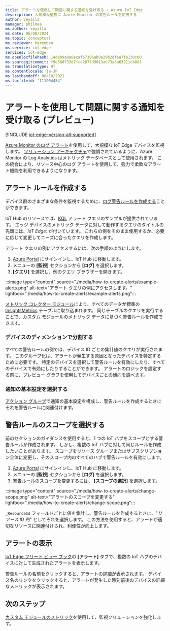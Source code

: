 ```yaml
---
title: アラートを使用して問題に関する通知を受け取る - Azure IoT Edge
description: 大規模な監視に Azure Monitor の警告ルールを使用する
author: veyalla
manager: philmea
ms.author: veyalla
ms.date: 06/08/2021
ms.topic: conceptual
ms.reviewer: kgremban
ms.service: iot-edge
services: iot-edge
ms.openlocfilehash: 14deb9a8a8ecaf67306ab8e29b2dfea7fa130c00
ms.sourcegitcommit: f9e368733d7fca2877d9013ae73a8a63911cb88f
ms.translationtype: HT
ms.contentlocale: ja-JP
ms.lasthandoff: 06/10/2021
ms.locfileid: "111904454"
---
```

# <a name="get-notified-about-issues-using-alerts-preview"></a>アラートを使用して問題に関する通知を受け取る (プレビュー)

[!INCLUDE [iot-edge-version-all-supported](../../includes/iot-edge-version-all-supported.md)]

[Azure Monitor のログ アラート](../azure-monitor/alerts/alerts-unified-log.md)を使用して、大規模な IoT Edge デバイスを監視します。 [ソリューション アーキテクチャ](how-to-collect-and-transport-metrics.md#architecture)で強調されているように、Azure Monitor の Log Analytics はメトリック データベースとして使用されます。 この統合により、リソース中心のログ アラートを使用して、強力で柔軟なアラート機能を利用できるようになります。

## <a name="create-an-alert-rule"></a>アラート ルールを作成する

デバイス群のさまざまな条件を監視するために、[ログ警告ルールを作成する](../azure-monitor/alerts/alerts-log.md)ことができます。

IoT Hub のリソースでは、[KQL](https://aka.ms/kql) アラート クエリのサンプルが提供されています。 エッジ デバイスのメトリック データに対して動作するクエリのタイトルの先頭には、*IoT Edge:* が付いています。 これらの例をそのまま使用するか、必要に応じて変更してニーズに合ったクエリを作成します。

アラート クエリの例にアクセスするには、次の手順のようにします。

1. [Azure Portal](https://portal.azure.com) にサインインし、IoT Hub に移動します。
1. メニューの **[監視]** セクションから **[ログ]** を選択します。
1. **[クエリ]** を選択し、例のクエリ ブラウザーを開きます。

:::image type="content" source="./media/how-to-create-alerts/example-alerts.png" alt-text="アラート クエリの例にアクセスします。" lightbox="./media/how-to-create-alerts/example-alerts.png":::

[メトリック コレクター モジュール](how-to-collect-and-transport-metrics.md#metrics-collector-module)により、すべてのデータが標準の [InsightsMetrics](/azure/azure-monitor/reference/tables/insightsmetrics) テーブルに取り込まれます。 同じテーブルのクエリを実行することで、カスタム モジュールのメトリック データに基づく警告ルールを作成できます。

### <a name="split-by-device-dimension"></a>デバイスのディメンションで分割する

すべての警告ルールの例では、デバイス ID ごとの集計値のクエリが実行されます。 このグループ化は、アラートが発生する原因となったデバイスを特定するために必要です。 特定のデバイスを選択して警告ルールを有効にしたり、すべてのデバイスで有効にしたりすることができます。 アラートのロジックを設定する前に、プレビュー グラフを使用してデバイスごとの傾向を調べます。

### <a name="choose-notification-preferences"></a>通知の基本設定を選択する

[アクション グループ](../azure-monitor/alerts/action-groups.md)で通知の基本設定を構成し、警告ルールを作成するときにそれを警告ルールに関連付けます。

## <a name="select-alert-rule-scope"></a>警告ルールのスコープを選択する

前のセクションのガイダンスを使用すると、1 つの IoT ハブをスコープとする警告ルールが作成されます。 しかし、複数の IoT ハブに対して同じルールを作成したいことがあります。 スコープをリソース グループまたはサブスクリプション全体に変更し、そのスコープ内のすべてのハブで警告ルールを有効にします。

1. [Azure Portal](https://portal.azure.com) にサインインし、IoT Hub に移動します。
1. メニューの **[監視]** セクションから **[ログ]** を選択します。
1. 警告ルールのスコープを変更するには、 **[スコープの選択]** を選択します。

:::image type="content" source="./media/how-to-create-alerts/change-scope.png" alt-text="アラートのスコープを変更する" lightbox="./media/how-to-create-alerts/change-scope.png":::

`_ResourceId` フィールドごとに値を集計し、警告ルールを作成するときに、"*リソース ID 列*" としてそれを選択します。 この方法を使用すると、アラートが適切なリソースに関連付けられ、利便性が向上します。

## <a name="viewing-alerts"></a>アラートの表示

[IoT Edge フリート ビュー ブック](how-to-explore-curated-visualizations.md#iot-edge-fleet-view-workbook)の **[アラート]** タブで、複数の IoT ハブのデバイスに対して生成されたアラートを表示します。

警告ルールの名前をクリックすると、アラートの詳細が表示されます。 デバイス名のリンクをクリックすると、アラートが発生した時刻前後のデバイスの詳細なメトリックが表示されます。

## <a name="next-steps"></a>次のステップ

[カスタム モジュールのメトリック](how-to-add-custom-metrics.md)を使用して、監視ソリューションを強化します。 